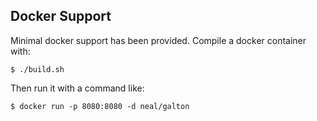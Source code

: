 ## Docker Support

Minimal docker support has been provided. Compile a docker container with:

```
$ ./build.sh
```

Then run it with a command like:

```
$ docker run -p 8080:8080 -d neal/galton
```
